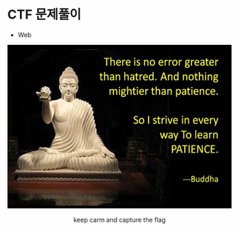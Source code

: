 # CTF 문제풀이

- Web

<p align="center">
<img src="./patience.jpg" width="600" >
<p align="center">keep carm and capture the flag</p>
</p>